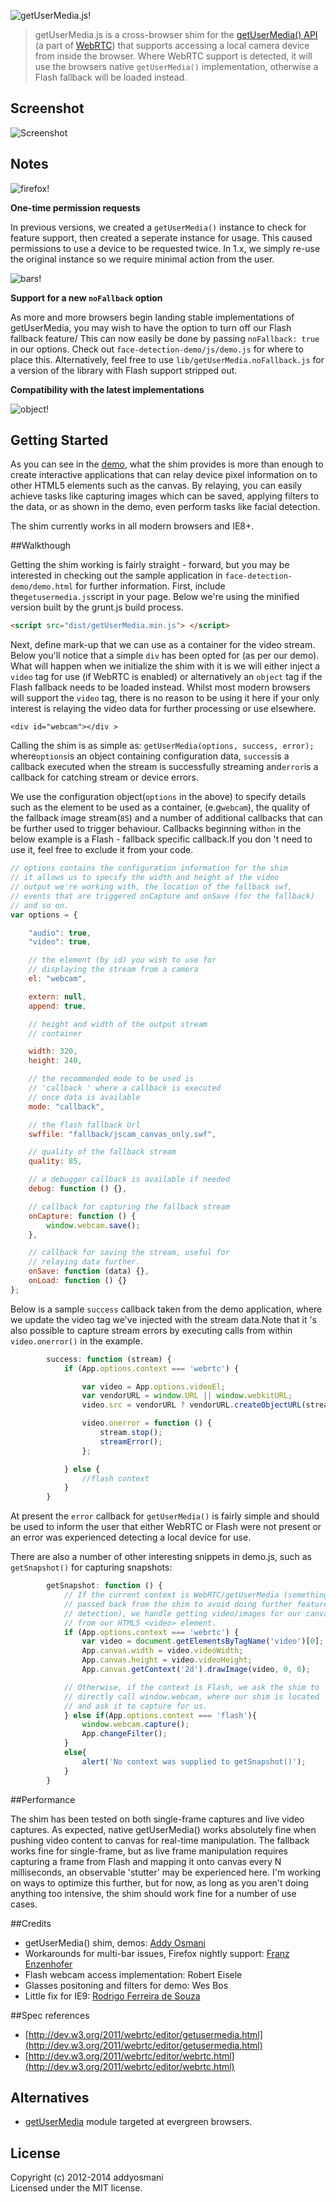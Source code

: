 ![getUserMedia.js!](https://github.com/addyosmani/getUserMedia.js/raw/gh-pages/media/logo.png)

> getUserMedia.js is a cross-browser shim for the [getUserMedia() API](http://dev.w3.org/2011/webrtc/editor/getusermedia.html) (a part of [WebRTC](http://www.webrtc.org/)) that supports accessing a local camera device from inside the browser. Where WebRTC support is detected, it will use the browsers native ```getUserMedia()``` implementation, otherwise a Flash fallback will be loaded instead.

## Screenshot

![Screenshot](http://f.cl.ly/items/3U3m381z0J3L3a1S0o2Y/Screen%20Shot%202012-04-21%20at%2009.50.37.png)

## Notes

![firefox!](https://github.com/addyosmani/getUserMedia.js/raw/gh-pages/media/firefox.jpg)

**One-time permission requests**

In previous versions, we created a `getUserMedia()` instance to check for feature support, then created a seperate instance for usage. This caused permissions to use a device to be requested twice. In 1.x, we simply re-use the original instance so we require minimal action from the user.

![bars!](https://github.com/addyosmani/getUserMedia.js/raw/gh-pages/media/bars.jpg)

**Support for a new `noFallback` option**

As more and more browsers begin landing stable implementations of getUserMedia, you may wish to have the option to turn off our Flash fallback feature/ This can now easily be done by passing `noFallback: true` in our options. Check out `face-detection-demo/js/demo.js` for where to place this. Alternatively, feel free to use `lib/getUserMedia.noFallback.js` for a version of the library with Flash support stripped out.

**Compatibility with the latest implementations**

![object!](https://github.com/addyosmani/getUserMedia.js/raw/gh-pages/media/object.jpg)


## Getting Started

As you can see in the [demo](http://addyosmani.github.com/getUserMedia.js/face-detection-demo/index.html), what the shim provides is more than enough to create interactive applications that can relay device pixel information on to other HTML5 elements such as the canvas. By relaying, you can easily achieve tasks like capturing images which can be saved, applying filters to the data, or as shown in the demo, even perform tasks like facial detection.

The shim currently works in all modern browsers and IE8+.

##Walkthough

Getting the shim working is fairly straight - forward, but you may be interested in checking out the sample application in `face-detection-demo/demo.html` for further information. First, include the```getusermedia.js```script in your page. Below we're using the minified version built by the grunt.js build process.

```html
<script src="dist/getUserMedia.min.js"> </script>
```

Next, define mark-up that we can use as a container for the video stream. Below you'll notice that a simple ```div``` has been opted for (as per our demo). What will happen when we initialize the shim with it is we will either inject a ```video``` tag for use (if WebRTC is enabled) or alternatively an ```object``` tag if the Flash fallback needs to be loaded instead. Whilst most modern browsers will support the ```video``` tag, there is no reason to be using it here if your only interest is relaying the video data for further processing or use elsewhere.

```
<div id="webcam"></div > 
```

Calling the shim is as simple as: ```getUserMedia(options, success, error);``` where```options```is an object containing configuration data, ```success```is a callback executed when the stream is successfully streaming and```error```is a callback for catching stream or device errors.

We use the configuration object(```options``` in the above) to specify details such as the element to be used as a container, (e.g```webcam```), the quality of the fallback image stream(```85```) and a number of additional callbacks that can be further used to trigger behaviour. Callbacks beginning with```on``` in the below example is a Flash - fallback specific callback.If you don 't need to use it, feel free to exclude it from your code. 

```javascript
// options contains the configuration information for the shim
// it allows us to specify the width and height of the video
// output we're working with, the location of the fallback swf,
// events that are triggered onCapture and onSave (for the fallback)
// and so on.
var options = {

	"audio": true,
	"video": true,

	// the element (by id) you wish to use for 
	// displaying the stream from a camera
	el: "webcam",

	extern: null,
	append: true,

	// height and width of the output stream
	// container

	width: 320,
	height: 240,

	// the recommended mode to be used is 
	// 'callback ' where a callback is executed 
	// once data is available
	mode: "callback",

	// the flash fallback Url
	swffile: "fallback/jscam_canvas_only.swf",

	// quality of the fallback stream
	quality: 85,

	// a debugger callback is available if needed
	debug: function () {},

	// callback for capturing the fallback stream
	onCapture: function () {
		window.webcam.save();
	},

	// callback for saving the stream, useful for
	// relaying data further.
	onSave: function (data) {},
	onLoad: function () {}
};
```

Below is a sample ```success``` callback taken from the demo application, where we update the video tag we've injected with the stream data.Note that it 's also possible to capture stream errors by executing calls from within ```video.onerror()``` in the example.

```javascript
		success: function (stream) {
			if (App.options.context === 'webrtc') {

				var video = App.options.videoEl;
				var vendorURL = window.URL || window.webkitURL;
				video.src = vendorURL ? vendorURL.createObjectURL(stream) : stream;

				video.onerror = function () {
					stream.stop();
					streamError();
				};

			} else {
				//flash context
			}
		}
```

At present the ```error``` callback for ```getUserMedia()``` is fairly simple and should be used to inform the user that either WebRTC or Flash were not present or an error was experienced detecting a local device for use.

There are also a number of other interesting snippets in demo.js, such as `getSnapshot()` for capturing snapshots:

```javascript
		getSnapshot: function () {
			// If the current context is WebRTC/getUserMedia (something
			// passed back from the shim to avoid doing further feature
			// detection), we handle getting video/images for our canvas 
			// from our HTML5 <video> element.
			if (App.options.context === 'webrtc') {
				var video = document.getElementsByTagName('video')[0]; 
				App.canvas.width = video.videoWidth;
				App.canvas.height = video.videoHeight;
				App.canvas.getContext('2d').drawImage(video, 0, 0);

			// Otherwise, if the context is Flash, we ask the shim to
			// directly call window.webcam, where our shim is located
			// and ask it to capture for us.
			} else if(App.options.context === 'flash'){
				window.webcam.capture();
				App.changeFilter();
			}
			else{
				alert('No context was supplied to getSnapshot()');
			}
		}
```

##Performance

The shim has been tested on both single-frame captures and live video captures. As expected, native getUserMedia() works absolutely fine when pushing video content to canvas for real-time manipulation. The fallback works fine for single-frame, but as live frame manipulation requires capturing a frame from Flash and mapping it onto canvas every N milliseconds, an observable 'stutter' may be experienced here. I'm working on ways to optimize this further, but for now, as long as you aren't doing anything too intensive, the shim should work fine for a number of use cases.


##Credits

* getUserMedia() shim, demos: [Addy Osmani](http://github.com/addyosmani)
* Workarounds for multi-bar issues, Firefox nightly support: [Franz Enzenhofer](http://github.com/franzenzenhofer)
* Flash webcam access implementation: Robert Eisele
* Glasses positoning and filters for demo: Wes Bos
* Little fix for IE9: [Rodrigo Ferreira de Souza](http://github.com/rodfersou)


##Spec references 

* [http://dev.w3.org/2011/webrtc/editor/getusermedia.html](http://dev.w3.org/2011/webrtc/editor/getusermedia.html)
* [http://dev.w3.org/2011/webrtc/editor/webrtc.html](http://dev.w3.org/2011/webrtc/editor/webrtc.html)

## Alternatives

* [getUserMedia](https://github.com/HenrikJoreteg/getUserMedia) module targeted at evergreen browsers.

## License
Copyright (c) 2012-2014 addyosmani  
Licensed under the MIT license.
